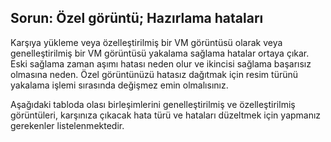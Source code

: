 ## <a name="issue-custom-image-provisioning-errors"></a>Sorun: Özel görüntü; Hazırlama hataları
Karşıya yükleme veya özelleştirilmiş bir VM görüntüsü olarak veya genelleştirilmiş bir VM görüntüsü yakalama sağlama hatalar ortaya çıkar. Eski sağlama zaman aşımı hatası neden olur ve ikincisi sağlama başarısız olmasına neden. Özel görüntünüzü hatasız dağıtmak için resim türünü yakalama işlemi sırasında değişmez emin olmalısınız.

Aşağıdaki tabloda olası birleşimlerini genelleştirilmiş ve özelleştirilmiş görüntüleri, karşınıza çıkacak hata türü ve hataları düzeltmek için yapmanız gerekenler listelenmektedir.

